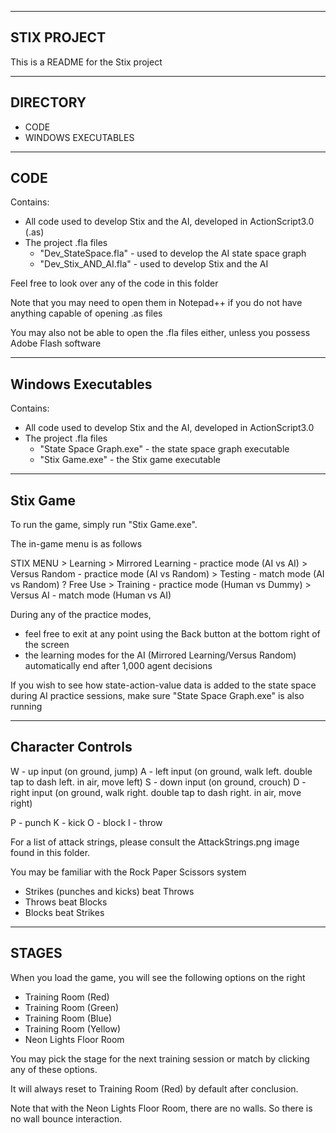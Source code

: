 
-------------------------------------------------------------------------------------------------------
STIX PROJECT
-------------------------------------------------------------------------------------------------------

This is a README for the Stix project

-------------------------------------------------------------------------------------------------------
DIRECTORY
-------------------------------------------------------------------------------------------------------

- CODE
- WINDOWS EXECUTABLES

-------------------------------------------------------------------------------------------------------
CODE
-------------------------------------------------------------------------------------------------------

Contains:
- All code used to develop Stix and the AI, developed in ActionScript3.0 (.as)
- The project .fla files
	- "Dev_StateSpace.fla"	- used to develop the AI state space graph
	- "Dev_Stix_AND_AI.fla"	- used to develop Stix and the AI

Feel free to look over any of the code in this folder

Note that you may need to open them in Notepad++ if you do not have anything capable 
of opening .as files

You may also not be able to open the .fla files either, unless you possess Adobe Flash software

-------------------------------------------------------------------------------------------------------
Windows Executables
-------------------------------------------------------------------------------------------------------

Contains:
- All code used to develop Stix and the AI, developed in ActionScript3.0
- The project .fla files
	- "State Space Graph.exe"	- the state space graph executable
	- "Stix Game.exe"		- the Stix game executable


-------------------------------------------------------------------------------------------------------
Stix Game
-------------------------------------------------------------------------------------------------------

To run the game, simply run "Stix Game.exe".

The in-game menu is as follows

STIX MENU
	> Learning
		> Mirrored Learning 	- practice mode (AI vs AI)
		> Versus Random 	- practice mode (AI vs Random)
	> Testing 			- match mode (AI vs Random)
	? Free Use
		> Training 		- practice mode (Human vs Dummy)
		> Versus AI		- match mode (Human vs AI)

During any of the practice modes, 
- feel free to exit at any point using the Back button at the bottom right 
  of the screen
- the learning modes for the AI (Mirrored Learning/Versus Random) 
  automatically end after 1,000 agent decisions

If you wish to see how state-action-value data is added to the state space during 
AI practice sessions, make sure "State Space Graph.exe" is also running

-------------------------------------------------------------------------------------------------------
Character Controls
-------------------------------------------------------------------------------------------------------

W - up input (on ground, jump)
A - left input (on ground, walk left. double tap to dash left. in air, move left)
S - down input (on ground, crouch)
D - right input (on ground, walk right. double tap to dash right. in air, move right)

P - punch
K - kick
O - block
I - throw

For a list of attack strings, please consult the AttackStrings.png image found in this folder.

You may be familiar with the Rock Paper Scissors system
- Strikes (punches and kicks) beat Throws
- Throws beat Blocks
- Blocks beat Strikes

-------------------------------------------------------------------------------------------------------
STAGES
-------------------------------------------------------------------------------------------------------

When you load the game, you will see the following options on the right

- Training Room (Red)
- Training Room (Green)
- Training Room (Blue)
- Training Room (Yellow)
- Neon Lights Floor Room

You may pick the stage for the next training session or match by clicking any of these options.

It will always reset to Training Room (Red) by default after conclusion.

Note that with the Neon Lights Floor Room, there are no walls. So there is no wall bounce interaction.
